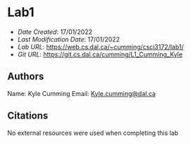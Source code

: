 
# Lab1

* *Date Created*: 17/01/2022
* *Last Modification Date*: 17/01/2022
* *Lab URL*: https://web.cs.dal.ca/~cumming/csci3172/lab1/
* *Git URL*: https://git.cs.dal.ca/cumming/L1_Cumming_Kyle

## Authors

Name: Kyle Cumming
Email: Kyle.cumming@dal.ca

## Citations

No external resources were used when completing this lab

